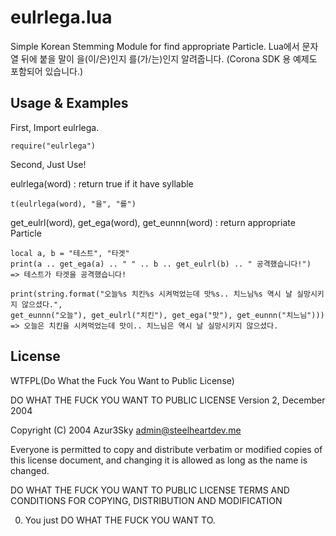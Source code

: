 # eulrlega.lua

Simple Korean Stemming Module for find appropriate Particle.
Lua에서 문자열 뒤에 붙을 말이 을(이/은)인지 를(가/는)인지 알려줍니다.
(Corona SDK 용 예제도 포함되어 있습니다.)

## Usage & Examples

First, Import eulrlega.
    
    require("eulrlega")

Second, Just Use!

eulrlega(word) : return true if it have syllable
    
    t(eulrlega(word), "을", "를")

get_eulrl(word), get_ega(word), get_eunnn(word) : return appropriate Particle
    
    local a, b = "테스트", "타겟"
    print(a .. get_ega(a) .. " " .. b .. get_eulrl(b) .. " 공격했습니다!")
    => 테스트가 타겟을 공격했습니다!
    
    print(string.format("오늘%s 치킨%s 시켜먹었는데 맛%s.. 치느님%s 역시 날 실망시키지 않으셨다.", 
    get_eunnn("오늘"), get_eulrl("치킨"), get_ega("맛"), get_eunnn("치느님")))
    => 오늘은 치킨을 시켜먹었는데 맛이.. 치느님은 역시 날 실망시키지 않으셨다.

## License

WTFPL(Do What the Fuck You Want to Public License)

DO WHAT THE FUCK YOU WANT TO PUBLIC LICENSE
Version 2, December 2004

Copyright (C) 2004 Azur3Sky <admin@steelheartdev.me>

Everyone is permitted to copy and distribute verbatim or modified
copies of this license document, and changing it is allowed as long
as the name is changed.

DO WHAT THE FUCK YOU WANT TO PUBLIC LICENSE
TERMS AND CONDITIONS FOR COPYING, DISTRIBUTION AND MODIFICATION

0. You just DO WHAT THE FUCK YOU WANT TO.

